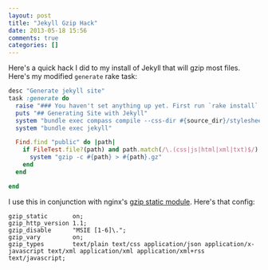 ```yaml
---
layout: post
title: "Jekyll Gzip Hack"
date: 2013-05-18 15:56
comments: true
categories: []
---
```


Here's a quick hack I did to my install of Jekyll that will gzip most files.  Here's my modified `generate` rake task:

``` ruby
desc "Generate jekyll site"
task :generate do
  raise "### You haven't set anything up yet. First run `rake install` to set up an Octopress theme." unless File.directory?(source_dir)
  puts "## Generating Site with Jekyll"
  system "bundle exec compass compile --css-dir #{source_dir}/stylesheets"
  system "bundle exec jekyll"

  Find.find "public" do |path|
    if FileTest.file?(path) and path.match(/\.(css|js|html|xml|txt)$/)
      system "gzip -c #{path} > #{path}.gz"
    end
  end

end
```

I use this in conjunction with nginx's [gzip static module](http://nginx.org/en/docs/http/ngx_http_gzip_static_module.html). Here's that config:

```
gzip_static       on;
gzip_http_version 1.1;
gzip_disable      "MSIE [1-6]\.";
gzip_vary         on;
gzip_types        text/plain text/css application/json application/x-javascript text/xml application/xml application/xml+rss text/javascript;
```